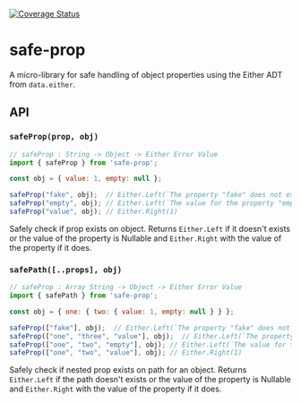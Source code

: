 [![Coverage Status](https://coveralls.io/repos/github/wking-io/safe-prop/badge.svg?branch=master)](https://coveralls.io/github/wking-io/safe-prop?branch=master)

# safe-prop

A micro-library for safe handling of object properties using the Either ADT from `data.either`.

## API

### `safeProp(prop, obj)`

```js
// safeProp : String -> Object -> Either Error Value
import { safeProp } from 'safe-prop';

const obj = { value: 1, empty: null };

safeProp("fake", obj);  // Either.Left(`The property "fake" does not exist on the passed in object.`)
safeProp("empty", obj); // Either.Left(`The value for the property "empty" is either null or undefined on the passed in object.`)
safeProp("value", obj); // Either.Right(1)
```

Safely check if prop exists on object. Returns `Either.Left` if it doesn't exists or the value of the property is Nullable and `Either.Right` with the value of the property if it does.

### `safePath([..props], obj)`

```js
// safeProp : Array String -> Object -> Either Error Value
import { safePath } from 'safe-prop';

const obj = { one: { two: { value: 1, empty: null } } };

safeProp(["fake"], obj);  // Either.Left(`The property "fake" does not exist on the passed in object.`)
safeProp(["one", "three", "value"], obj);  // Either.Left(`The property "three" does not exist on the passed in object.`)
safeProp(["one", "two", "empty"], obj); // Either.Left(`The value for the property "empty" is either null or undefined on the passed in object.`)
safeProp(["one", "two", "value"], obj); // Either.Right(1)
```

Safely check if nested prop exists on path for an object. Returns `Either.Left` if the path doesn't exists or the value of the property is Nullable and `Either.Right` with the value of the property if it does.